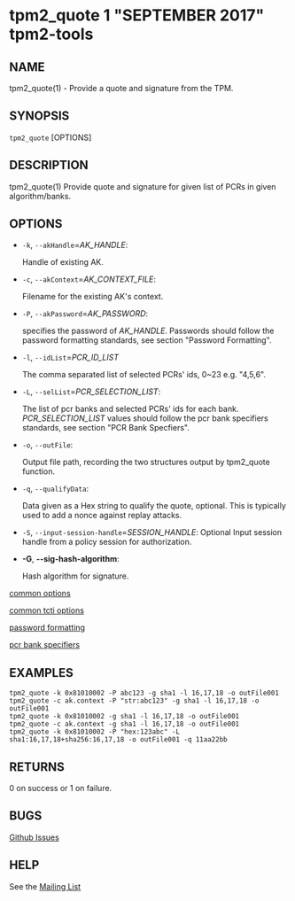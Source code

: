 tpm2_quote 1 "SEPTEMBER 2017" tpm2-tools
==================================================

NAME
----

tpm2_quote(1) - Provide a quote and signature from the TPM.

SYNOPSIS
--------

`tpm2_quote` [OPTIONS]

DESCRIPTION
-----------

tpm2_quote(1) Provide quote and signature for given list of PCRs in given algorithm/banks.

OPTIONS
-------

  * `-k`, `--akHandle`=_AK\_HANDLE_:

    Handle of existing AK.

  * `-c`, `--akContext`=_AK\_CONTEXT\_FILE_:

    Filename for the existing AK's context.

  * `-P`, `--akPassword`=_AK\_PASSWORD_:

    specifies the password of _AK\_HANDLE_. Passwords should follow the
    password formatting standards, see section "Password Formatting".

  * `-l`, `--idList`=_PCR\_ID\_LIST_
	
	The comma separated list of selected PCRs' ids, 0~23 e.g. "4,5,6".

  * `-L`, `--selList`=_PCR\_SELECTION\_LIST_:

    The list of pcr banks and selected PCRs' ids for each bank.
    _PCR\_SELECTION\_LIST_ values should follow the
    pcr bank specifiers standards, see section "PCR Bank Specfiers".

  * `-o`, `--outFile`:

    Output file path, recording the two structures output by tpm2_quote function.

  * `-q`, `--qualifyData`:

    Data given as a Hex string to qualify the  quote, optional. This is typically
    used to add a nonce against replay attacks.

  * `-S`, `--input-session-handle`=_SESSION\_HANDLE_:
    Optional Input session handle from a policy session for authorization.

  * **-G**, **--sig-hash-algorithm**:

    Hash algorithm for signature.

[common options](common/options.md)

[common tcti options](common/tcti.md)

[password formatting](common/password.md)

[pcr bank specifiers](common/password.md)

EXAMPLES
--------

```
tpm2_quote -k 0x81010002 -P abc123 -g sha1 -l 16,17,18 -o outFile001
tpm2_quote -c ak.context -P "str:abc123" -g sha1 -l 16,17,18 -o outFile001
tpm2_quote -k 0x81010002 -g sha1 -l 16,17,18 -o outFile001
tpm2_quote -c ak.context -g sha1 -l 16,17,18 -o outFile001
tpm2_quote -k 0x81010002 -P "hex:123abc" -L sha1:16,17,18+sha256:16,17,18 -o outFile001 -q 11aa22bb
```

RETURNS
-------
0 on success or 1 on failure.

BUGS
----
[Github Issues](https://github.com/01org/tpm2-tools/issues)

HELP
----
See the [Mailing List](https://lists.01.org/mailman/listinfo/tpm2)